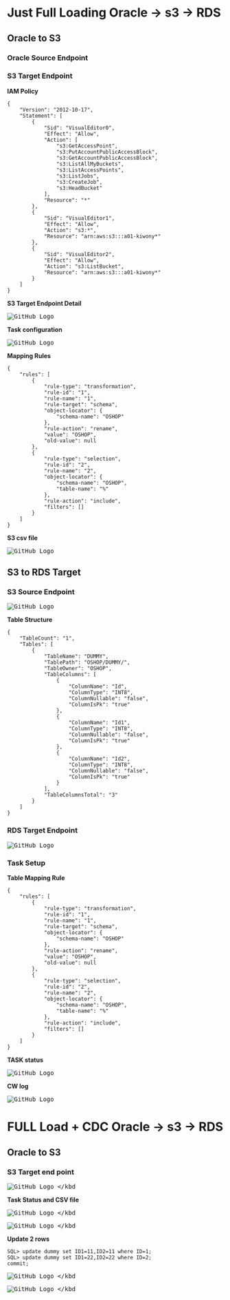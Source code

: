 # Just Full Loading Oracle -> s3 -> RDS

## Oracle to S3

### Oracle Source Endpoint

### S3 Target Endpoint

**IAM Policy**

```
{
    "Version": "2012-10-17",
    "Statement": [
        {
            "Sid": "VisualEditor0",
            "Effect": "Allow",
            "Action": [
                "s3:GetAccessPoint",
                "s3:PutAccountPublicAccessBlock",
                "s3:GetAccountPublicAccessBlock",
                "s3:ListAllMyBuckets",
                "s3:ListAccessPoints",
                "s3:ListJobs",
                "s3:CreateJob",
                "s3:HeadBucket"
            ],
            "Resource": "*"
        },
        {
            "Sid": "VisualEditor1",
            "Effect": "Allow",
            "Action": "s3:*",
            "Resource": "arn:aws:s3:::a01-kiwony*"
        },
        {
            "Sid": "VisualEditor2",
            "Effect": "Allow",
            "Action": "s3:ListBucket",
            "Resource": "arn:aws:s3:::a01-kiwony*"
        }
    ]
}
```

**S3 Target Endpoint Detail**

<kbd> ![GitHub Logo](images/1.png) </kbd>

**Task configuration**

<kbd> ![GitHub Logo](images/2.png) </kbd>

**Mapping Rules**

```
{
    "rules": [
        {
            "rule-type": "transformation",
            "rule-id": "1",
            "rule-name": "1",
            "rule-target": "schema",
            "object-locator": {
                "schema-name": "OSHOP"
            },
            "rule-action": "rename",
            "value": "OSHOP",
            "old-value": null
        },
        {
            "rule-type": "selection",
            "rule-id": "2",
            "rule-name": "2",
            "object-locator": {
                "schema-name": "OSHOP",
                "table-name": "%"
            },
            "rule-action": "include",
            "filters": []
        }
    ]
}
```

**S3 csv file**

<kbd> ![GitHub Logo](images/3.png) </kbd>

## S3 to RDS Target

### S3 Source Endpoint

<kbd> ![GitHub Logo](images/4.png) </kbd>

**Table Structure**

```
{
    "TableCount": "1",
    "Tables": [
        {
            "TableName": "DUMMY",
            "TablePath": "OSHOP/DUMMY/",
            "TableOwner": "OSHOP",
            "TableColumns": [
                {
                    "ColumnName": "Id",
                    "ColumnType": "INT8",
                    "ColumnNullable": "false",
                    "ColumnIsPk": "true"
                },
                {
                    "ColumnName": "Id1",
                    "ColumnType": "INT8",
                    "ColumnNullable": "false",
                    "ColumnIsPk": "true"
                },
                {
                    "ColumnName": "Id2",
                    "ColumnType": "INT8",
                    "ColumnNullable": "false",
                    "ColumnIsPk": "true"
                }
            ],
            "TableColumnsTotal": "3"
        }
    ]
}
```

### RDS Target Endpoint

<kbd> ![GitHub Logo](images/5.png) </kbd>

### Task Setup

**Table Mapping Rule**

```
{
    "rules": [
        {
            "rule-type": "transformation",
            "rule-id": "1",
            "rule-name": "1",
            "rule-target": "schema",
            "object-locator": {
                "schema-name": "OSHOP"
            },
            "rule-action": "rename",
            "value": "OSHOP",
            "old-value": null
        },
        {
            "rule-type": "selection",
            "rule-id": "2",
            "rule-name": "2",
            "object-locator": {
                "schema-name": "OSHOP",
                "table-name": "%"
            },
            "rule-action": "include",
            "filters": []
        }
    ]
}
```

**TASK status**

<kbd> ![GitHub Logo](images/6.png) </kbd>

**CW log**

<kbd> ![GitHub Logo](images/7.png) </kbd>

# FULL Load + CDC Oracle -> s3 -> RDS

## Oracle to S3

### S3 Target end point

<kbd> ![GitHub Logo](images/8.png) </kbd

**Task Status and CSV file**

<kbd> ![GitHub Logo](images/9.png) </kbd

<kbd> ![GitHub Logo](images/10.png) </kbd

**Update 2 rows**

```
SQL> update dummy set ID1=11,ID2=11 where ID=1;
SQL> update dummy set ID1=22,ID2=22 where ID=2;
commit;
```

<kbd> ![GitHub Logo](images/11.png) </kbd

<kbd> ![GitHub Logo](images/0.png) </kbd
